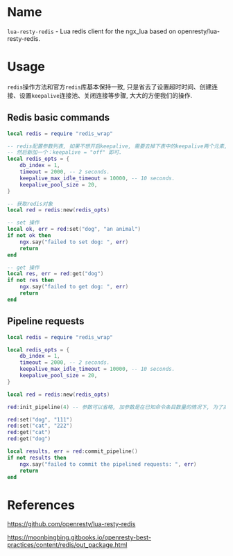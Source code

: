 # Name

`lua-resty-redis` - Lua redis client for the ngx_lua based on openresty/lua-resty-redis.


# Usage

`redis`操作方法和官方`redis`库基本保持一致,
只是省去了设置超时时间、创建连接、设置`keepalive`连接池、关闭连接等步骤,
大大的方便我们的操作.

## Redis basic commands

```lua
local redis = require "redis_wrap"

-- redis配置参数列表, 如果不想开启keepalive, 需要去掉下表中的keepalive两个元素,
-- 然后新加一个：keepalive = "off" 即可.
local redis_opts = {
    db_index = 1,
    timeout = 2000, -- 2 seconds.
    keepalive_max_idle_timeout = 10000, -- 10 seconds.
    keepalive_pool_size = 20,
}

-- 获取redis对象
local red = redis:new(redis_opts)

-- set 操作
local ok, err = red:set("dog", "an animal")
if not ok then
    ngx.say("failed to set dog: ", err)
    return
end

-- get 操作
local res, err = red:get("dog")
if not res then
    ngx.say("failed to get dog: ", err)
    return
end
```

## Pipeline requests

```lua
local redis = require "redis_wrap"

local redis_opts = {
    db_index = 1,
    timeout = 2000, -- 2 seconds.
    keepalive_max_idle_timeout = 10000, -- 10 seconds.
    keepalive_pool_size = 20,
}

local red = redis:new(redis_opts)

red:init_pipeline(4) -- 参数可以省略, 加参数是在已知命令条目数量的情况下, 为了高效处理.

red:set("dog", "111")
red:set("cat", "222")
red:get("cat")
red:get("dog")

local results, err = red:commit_pipeline()
if not results then
    ngx.say("failed to commit the pipelined requests: ", err)
    return
end
```


# References

https://github.com/openresty/lua-resty-redis

https://moonbingbing.gitbooks.io/openresty-best-practices/content/redis/out_package.html
